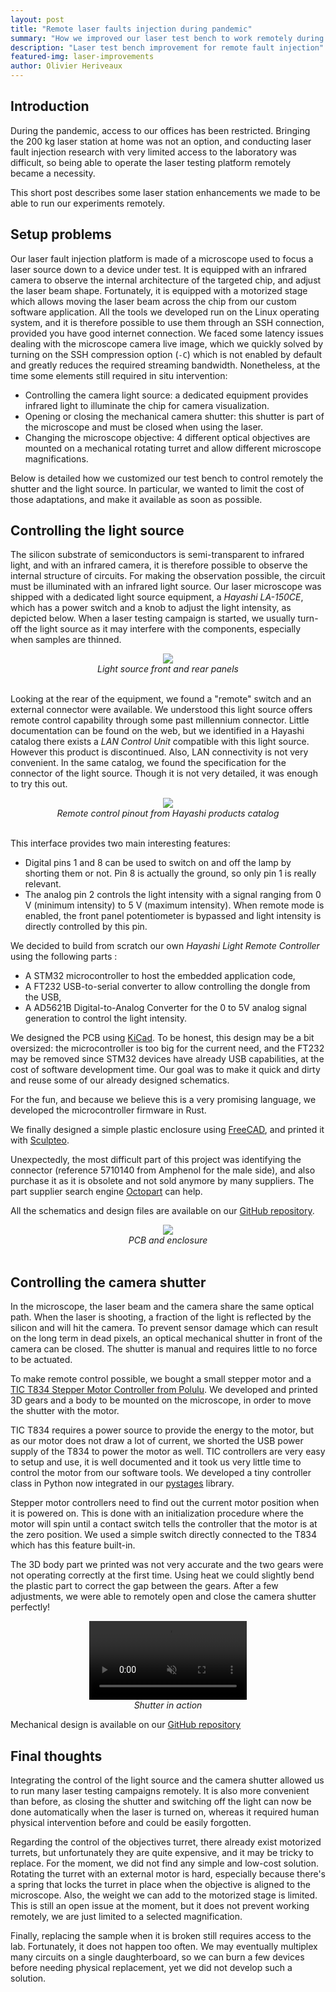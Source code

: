 ```yaml
---
layout: post
title: "Remote laser faults injection during pandemic"
summary: "How we improved our laser test bench to work remotely during the pandemic"
description: "Laser test bench improvement for remote fault injection"
featured-img: laser-improvements
author: Olivier Heriveaux
---
```


## Introduction

During the pandemic, access to our offices has been restricted. Bringing the 200 kg laser station at home was not an option, and conducting laser fault injection research with very limited access to the laboratory was difficult, so being able to operate the laser testing platform remotely became a necessity.

This short post describes some laser station enhancements we made to be able to run our experiments remotely.

## Setup problems

Our laser fault injection platform is made of a microscope used to focus a laser source down to a device under test. It is equipped with an infrared camera to observe the internal architecture of the targeted chip, and adjust the laser beam shape. Fortunately, it is equipped with a motorized stage which allows moving the laser beam across the chip from our custom software application. All the tools we developed run on the Linux operating system, and it is therefore possible to use them through an SSH connection, provided you have good internet connection. We faced some latency issues dealing with the microscope camera live image, which we quickly solved by turning on the SSH compression option (`-C`) which is not enabled by default and greatly reduces the required streaming bandwidth. Nonetheless, at the time some elements still required in situ intervention:

- Controlling the camera light source: a dedicated equipment provides infrared light to illuminate the chip for camera visualization.
- Opening or closing the mechanical camera shutter: this shutter is part of the microscope and must be closed when using the laser.
- Changing the microscope objective: 4 different optical objectives are mounted on a mechanical rotating turret and allow different microscope magnifications.

Below is detailed how we customized our test bench to control remotely the shutter and the light source. In particular, we wanted to limit the cost of those adaptations, and make it available as soon as possible.

## Controlling the light source

The silicon substrate of semiconductors is semi-transparent to infrared light, and with an infrared camera, it is therefore possible to observe the internal structure of circuits. For making the observation possible, the circuit must be illuminated with an infrared light source. Our laser microscope was shipped with a dedicated light source equipment, a *Hayashi LA-150CE*, which has a power switch and a knob to adjust the light intensity, as depicted below. When a laser testing campaign is started, we usually turn-off the light source as it may interfere with the components, especially when samples are thinned.

<center>
<img src="/assets/laser-improvements/light.jpg"/><br/>
<i>Light source front and rear panels</i>
</center><br/>

Looking at the rear of the equipment, we found a "remote" switch and an external connector were available. We understood this light source offers remote control capability through some past millennium connector. Little documentation can be found on the web, but we identified in a Hayashi catalog there exists a *LAN Control Unit* compatible with this light source. However this product is discontinued. Also, LAN connectivity is not very convenient. In the same catalog, we found the specification for the connector of the light source. Though it is not very detailed, it was enough to try this out.

<center>
<img src="/assets/laser-improvements/diagram.png"/><br/>
<i>Remote control pinout from Hayashi products catalog</i>
</center><br/>

This interface provides two main interesting features:
- Digital pins 1 and 8 can be used to switch on and off the lamp by shorting them or not. Pin 8 is actually the ground, so only pin 1 is really relevant.
- The analog pin 2 controls the light intensity with a signal ranging from 0 V (minimum intensity) to 5 V (maximum intensity). When remote mode is enabled, the front panel potentiometer is bypassed and light intensity is directly controlled by this pin.

We decided to build from scratch our own *Hayashi Light Remote Controller* using the following parts :
- A STM32 microcontroller to host the embedded application code,
- A FT232 USB-to-serial converter to allow controlling the dongle from the USB,
- A AD5621B Digital-to-Analog Converter for the 0 to 5V analog signal generation to control the light intensity.

We designed the PCB using [KiCad](https://www.kicad.org/). To be honest, this design may be a bit oversized: the microcontroller is too big for the current need, and the FT232 may be removed since STM32 devices have already USB capabilities, at the cost of software development time. Our goal was to make it quick and dirty and reuse some of our already designed schematics. 

For the fun, and because we believe this is a very promising language, we developed the microcontroller firmware in Rust.

We finally designed a simple plastic enclosure using [FreeCAD](https://www.freecadweb.org/?lang=fr), and printed it with [Sculpteo](https://www.sculpteo.com/fr/).

Unexpectedly, the most difficult part of this project was identifying the connector (reference 5710140 from Amphenol for the male side), and also purchase it as it is obsolete and not sold anymore by many suppliers. The part supplier search engine [Octopart](https://octopart.com/) can help.

All the schematics and design files are available on our [GitHub repository](https://github.com/Ledger-Donjon/hayashi-light-remote).

<center>
<img src="/assets/laser-improvements/pcb.jpg"/><br/>
<i>PCB and enclosure</i>
</center><br/>

## Controlling the camera shutter

In the microscope, the laser beam and the camera share the same optical path. When the laser is shooting, a fraction of the light is reflected by the silicon and will hit the camera. To prevent sensor damage which can result on the long term in dead pixels, an optical mechanical shutter in front of the camera can be closed. The shutter is manual and requires little to no force to be actuated.

To make remote control possible, we bought a small stepper motor and a [TIC T834 Stepper Motor Controller from Polulu](https://www.pololu.com/product/3132). We developed and printed 3D gears and a body to be mounted on the microscope, in order to move the shutter with the motor.

TIC T834 requires a power source to provide the energy to the motor, but as our motor does not draw a lot of current, we shorted the USB power supply of the T834 to power the motor as well. TIC controllers are very easy to setup and use, it is well documented and it took us very little time to control the motor from our software tools. We developed a tiny controller class in Python now integrated in our [pystages](https://github.com/Ledger-Donjon/pystages) library.

Stepper motor controllers need to find out the current motor position when it is powered on. This is done with an initialization procedure where the motor will spin until a contact switch tells the controller that the motor is at the zero position. We used a simple switch directly connected to the T834 which has this feature built-in.

The 3D body part we printed was not very accurate and the two gears were not operating correctly at the first time. Using heat we could slightly bend the plastic part to correct the gap between the gears. After a few adjustments, we were able to remotely open and close the camera shutter perfectly!

<p style="text-align: center;">
<video playsinline autoplay muted loop style="width: 50%"><source src="/assets/laser-improvements/shutter.mp4" type="video/mp4"></video><br/>
<i>Shutter in action</i>
</p>

Mechanical design is available on our [GitHub repository](https://github.com/Ledger-Donjon/shutter-controller)

## Final thoughts

Integrating the control of the light source and the camera shutter allowed us to run many laser testing campaigns remotely. It is also more convenient than before, as closing the shutter and switching off the light can now be done automatically when the laser is turned on, whereas it required human physical intervention before and could be easily forgotten.

Regarding the control of the objectives turret, there already exist motorized turrets, but unfortunately they are quite expensive, and it may be tricky to replace. For the moment, we did not find any simple and low-cost solution. Rotating the turret with an external motor is hard, especially because there's a spring that locks the turret in place when the objective is aligned to the microscope. Also, the weight we can add to the motorized stage is limited. This is still an open issue at the moment, but it does not prevent working remotely, we are just limited to a selected magnification.

Finally, replacing the sample when it is broken still requires access to the lab. Fortunately, it does not happen too often. We may eventually multiplex many circuits on a single daughterboard, so we can burn a few devices before needing physical replacement, yet we did not develop such a solution.
